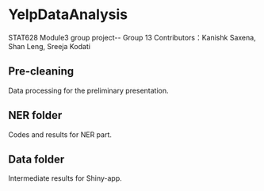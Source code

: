 # YelpDataAnalysis
STAT628 Module3 group project-- Group 13
Contributors：Kanishk Saxena, Shan Leng, Sreeja Kodati

## Pre-cleaning
Data processing for the preliminary presentation.

## NER folder
Codes and results for NER part.

## Data folder
Intermediate results for Shiny-app.
